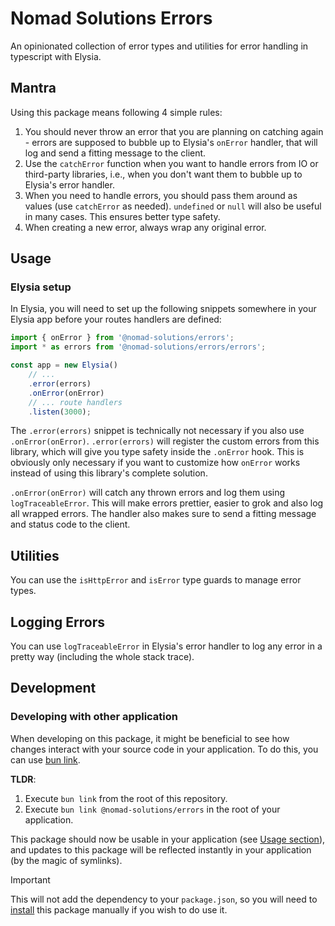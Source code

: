 # Nomad Solutions Errors
An opinionated collection of error types and utilities for error handling in typescript with Elysia.

## Mantra
Using this package means following 4 simple rules:

1. You should never throw an error that you are planning on catching again - errors are supposed to bubble up to Elysia's `onError` handler, that will log and send a fitting message to the client.
2. Use the `catchError` function when you want to handle errors from IO or third-party libraries, i.e., when you don't want them to bubble up to Elysia's error handler.
3. When you need to handle errors, you should pass them around as values (use `catchError` as needed). `undefined` or `null` will also be useful in many cases. This ensures better type safety.
4. When creating a new error, always wrap any original error.

## Usage

### Elysia setup
In Elysia, you will need to set up the following snippets somewhere in your Elysia app before your routes handlers are defined:

```typescript
import { onError } from '@nomad-solutions/errors';
import * as errors from '@nomad-solutions/errors/errors';

const app = new Elysia()
	// ...
	.error(errors)
	.onError(onError)
	// ... route handlers
	.listen(3000);
```

The `.error(errors)` snippet is technically not necessary if you also use `.onError(onError)`. `.error(errors)` will register the custom errors from this library, which will give you type safety inside the `.onError` hook. This is obviously only necessary if you want to customize how `onError` works instead of using this library's complete solution.

`.onError(onError)` will catch any thrown errors and log them using `logTraceableError`. This will make errors prettier, easier to grok and also log all wrapped errors. The handler also makes sure to send a fitting message and status code to the client.

## Utilities
You can use the `isHttpError` and `isError` type guards to manage error types.

## Logging Errors
You can use `logTraceableError` in Elysia's error handler to log any error in a pretty way (including the whole stack trace).

## Development

### Developing with other application
When developing on this package, it might be beneficial to see how changes interact with your source code in your application. To do this, you can use [bun link](https://bun.sh/docs/cli/link).

**TLDR**:
1. Execute `bun link` from the root of this repository.
2. Execute `bun link @nomad-solutions/errors` in the root of your application.

This package should now be usable in your application (see [Usage section](#usage)), and updates to this package will be reflected instantly in your application (by the magic of symlinks).

> [!IMPORTANT]  
> This will not add the dependency to your `package.json`, so you will need to [install](#install) this package manually if you wish to do use it.
